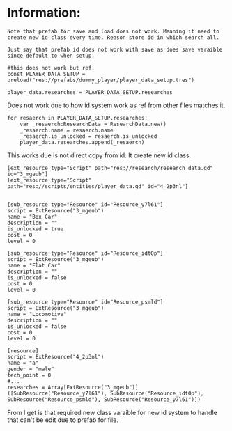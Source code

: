 # Information:
	
	Note that prefab for save and load does not work. Meaning it need to create new id class every time. Reason store id in which search all.
	
	Just say that prefab id does not work with save as does save varaible since default to when setup.

```
#this does not work but ref.
const PLAYER_DATA_SETUP = preload("res://prefabs/dummy_player/player_data_setup.tres")
```

```
player_data.researches = PLAYER_DATA_SETUP.researches
```
Does not work due to how id system work as ref from other files matches it.

```
for resaerch in PLAYER_DATA_SETUP.researches:
	var _resaerch:ResearchData = ResearchData.new()
	_resaerch.name = resaerch.name
	_resaerch.is_unlocked = resaerch.is_unlocked
	player_data.researches.append(_resaerch)
```
This works due is not direct copy from id. It create new id class.

```
[ext_resource type="Script" path="res://research/research_data.gd" id="3_mgeub"]
[ext_resource type="Script" path="res://scripts/entities/player_data.gd" id="4_2p3nl"]


[sub_resource type="Resource" id="Resource_y7l61"]
script = ExtResource("3_mgeub")
name = "Box Car"
description = ""
is_unlocked = true
cost = 0
level = 0

[sub_resource type="Resource" id="Resource_idt0p"]
script = ExtResource("3_mgeub")
name = "Flat Car"
description = ""
is_unlocked = false
cost = 0
level = 0

[sub_resource type="Resource" id="Resource_psmld"]
script = ExtResource("3_mgeub")
name = "Locomotive"
description = ""
is_unlocked = false
cost = 0
level = 0

[resource]
script = ExtResource("4_2p3nl")
name = "a"
gender = "male"
tech_point = 0
#...
researches = Array[ExtResource("3_mgeub")]([SubResource("Resource_y7l61"), SubResource("Resource_idt0p"), SubResource("Resource_psmld"), SubResource("Resource_y7l61")])
```

From I get is that required new class varaible for new id system to handle that can't be edit due to prefab for file.
